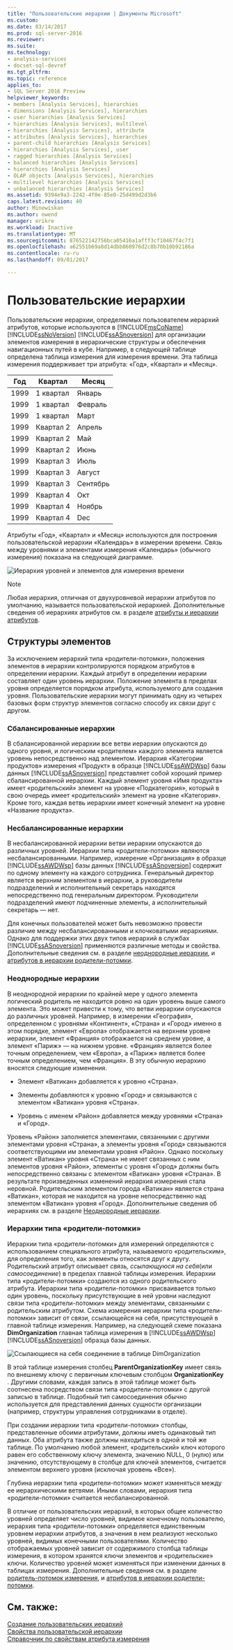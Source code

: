 ```yaml
---
title: "Пользовательские иерархии | Документы Microsoft"
ms.custom: 
ms.date: 03/14/2017
ms.prod: sql-server-2016
ms.reviewer: 
ms.suite: 
ms.technology:
- analysis-services
- docset-sql-devref
ms.tgt_pltfrm: 
ms.topic: reference
applies_to:
- SQL Server 2016 Preview
helpviewer_keywords:
- members [Analysis Services], hierarchies
- dimensions [Analysis Services], hierarchies
- user hierarchies [Analysis Services]
- hierarchies [Analysis Services], multilevel
- hierarchies [Analysis Services], attribute
- attributes [Analysis Services], hierarchies
- parent-child hierarchies [Analysis Services]
- hierarchies [Analysis Services], user
- ragged hierarchies [Analysis Services]
- balanced hierarchies [Analysis Services]
- hierarchies [Analysis Services]
- OLAP objects [Analysis Services], hierarchies
- multilevel hierarchies [Analysis Services]
- unbalanced hierarchies [Analysis Services]
ms.assetid: 9394e9a3-2242-4f0e-85e0-25d499d2d3b6
caps.latest.revision: 40
author: Minewiskan
ms.author: owend
manager: erikre
ms.workload: Inactive
ms.translationtype: MT
ms.sourcegitcommit: 876522142756bca05416a1afff3cf10467f4c7f1
ms.openlocfilehash: a62551b69a8d14dbb860976d2c8b70b10b92186a
ms.contentlocale: ru-ru
ms.lasthandoff: 09/01/2017

---
```

# <a name="user-hierarchies"></a>Пользовательские иерархии
  Пользовательские иерархии, определяемых пользователем иерархий атрибутов, которые используются в [!INCLUDE[msCoName](../../includes/msconame-md.md)] [!INCLUDE[ssNoVersion](../../includes/ssnoversion-md.md)] [!INCLUDE[ssASnoversion](../../includes/ssasnoversion-md.md)] для организации элементов измерения в иерархические структуры и обеспечения навигационных путей в кубе. Например, в следующей таблице определена таблица измерения для измерения времени. Эта таблица измерения поддерживает три атрибута: «Год», «Квартал» и «Месяц».  
  
|Год|Квартал|Месяц|  
|----------|-------------|-----------|  
|1999|1 квартал|Январь|  
|1999|1 квартал|Февраль|  
|1999|1 квартал|Март|  
|1999|Квартал 2|Апрель|  
|1999|Квартал 2|Май|  
|1999|Квартал 2|Июнь|  
|1999|Квартал 3|Июль|  
|1999|Квартал 3|Август|  
|1999|Квартал 3|Сентябрь|  
|1999|Квартал 4|Окт|  
|1999|Квартал 4|Ноябрь|  
|1999|Квартал 4|Dec|  
  
 Атрибуты «Год», «Квартал» и «Месяц» используются для построения пользовательской иерархии «Календарь» в измерении времени. Связь между уровнями и элементами измерения «Календарь» (обычного измерения) показана на следующей диаграмме.  
  
 ![Иерархия уровней и элементов для измерения времени](../../analysis-services/multidimensional-models-olap-logical-dimension-objects/media/as-levelconcepts.gif "Иерархия уровней и элементов для измерения времени")  
  
> [!NOTE]  
>  Любая иерархия, отличная от двухуровневой иерархии атрибутов по умолчанию, называется пользовательской иерархией. Дополнительные сведения об иерархиях атрибутов см. в разделе [атрибуты и иерархии атрибутов](../../analysis-services/multidimensional-models-olap-logical-dimension-objects/attributes-and-attribute-hierarchies.md).  
  
## <a name="member-structures"></a>Структуры элементов  
 За исключением иерархий типа «родители-потомки», положения элементов в иерархии контролируются порядком атрибутов в определении иерархии. Каждый атрибут в определении иерархии составляет один уровень иерархии. Положение элемента в пределах уровня определяется порядком атрибута, используемого для создания уровня. Пользовательские иерархии могут принимать одну из четырех базовых форм структур элементов согласно способу их связи друг с другом.  
  
### <a name="balanced-hierarchies"></a>Сбалансированные иерархии  
 В сбалансированной иерархии все ветви иерархии опускаются до одного уровня, и логическим «родителем» каждого элемента является уровень непосредственно над элементом. Иерархия «Категории продуктов» измерения «Продукт» в образце [!INCLUDE[ssAWDWsp](../../includes/ssawdwsp-md.md)] базы данных [!INCLUDE[ssASnoversion](../../includes/ssasnoversion-md.md)] представляет собой хороший пример сбалансированной иерархии. Каждый элемент уровня «Имя продукта» имеет «родительский» элемент на уровне «Подкатегория», который в свою очередь имеет «родительский» элемент на уровне «Категория». Кроме того, каждая ветвь иерархии имеет конечный элемент на уровне «Название продукта».  
  
### <a name="unbalanced-hierarchies"></a>Несбалансированные иерархии  
 В несбалансированной иерархии ветви иерархии опускаются до различных уровней. Иерархии типа «родители-потомки» являются несбалансированными. Например, измерение «Организация» в образце [!INCLUDE[ssAWDWsp](../../includes/ssawdwsp-md.md)] базы данных [!INCLUDE[ssASnoversion](../../includes/ssasnoversion-md.md)] содержит по одному элементу на каждого сотрудника. Генеральный директор является верхним элементом в иерархии, а руководители подразделений и исполнительный секретарь находятся непосредственно под генеральным директором. Руководители подразделений имеют подчиненные элементы, а исполнительный секретарь — нет.  
  
 Для конечных пользователей может быть невозможно провести различие между несбалансированными и клочковатыми иерархиями. Однако для поддержки этих двух типов иерархий в службах [!INCLUDE[ssASnoversion](../../includes/ssasnoversion-md.md)] применяются различные методы и свойства. Дополнительные сведения см. в разделе [неоднородные иерархии](../../analysis-services/multidimensional-models/user-defined-hierarchies-ragged-hierarchies.md), и [атрибутов в иерархии родители-потомки](../../analysis-services/multidimensional-models/parent-child-dimension-attributes.md).  
  
### <a name="ragged-hierarchies"></a>Неоднородные иерархии  
 В неоднородной иерархии по крайней мере у одного элемента логический родитель не находится ровно на один уровень выше самого элемента. Это может привести к тому, что ветви иерархии опускаются до различных уровней. Например, в измерении «География», определенном с уровнями «Континент», «Страна» и «Город» именно в этом порядке, элемент «Европа» отображается на верхнем уровне иерархии, элемент «Франция» отображается на среднем уровне, а элемент «Париж» — на нижнем уровне. «Франция» является более точным определением, чем «Европа», а «Париж» является более точным определением, чем «Франция». В эту обычную иерархию вносятся следующие изменения.  
  
-   Элемент «Ватикан» добавляется к уровню «Страна».  
  
-   Элементы добавляются к уровню «Город» и связываются с элементом «Ватикан» уровня «Страна».  
  
-   Уровень с именем «Район» добавляется между уровнями «Страна» и «Город».  
  
 Уровень «Район» заполняется элементами, связанными с другими элементами уровня «Страна», а элементы уровня «Город» связываются соответствующими им элементами уровня «Район». Однако поскольку элемент «Ватикан» уровня «Страна» не имеет связанных с ним элементов уровня «Район», элементы с уровня «Город» должны быть непосредственно связаны с элементом «Ватикан» уровня «Страна». В результате произведенных изменений иерархия измерения стала неровной. Родительским элементом города «Ватикан» является страна «Ватикан», которая не находится на уровне непосредственно над элементом «Ватикан» уровня «Город». Дополнительные сведения об иерархиях см. в разделе [Неоднородные иерархии](../../analysis-services/multidimensional-models/user-defined-hierarchies-ragged-hierarchies.md).  
  
### <a name="parent-child-hierarchies"></a>Иерархии типа «родители-потомки»  
 Иерархии типа «родители-потомки» для измерений определяются с использованием специального атрибута, называемого «родительским», для определения того, как элементы относятся друг к другу. Родительский атрибут описывает *связь, ссылающуюся на себя*(или *самосоединение*) в пределах главной таблицы измерения. Иерархии типа «родители-потомки» создаются из одного родительского атрибута. Иерархии типа «родители-потомки» присваивается только один уровень, поскольку присутствующие в ней уровни наследуют связи типа «родители-потомки» между элементами, связанными с родительским атрибутом. Схема измерения иерархии типа «родители-потомки» зависит от связи, ссылающейся на себя, присутствующей в главной таблице измерения. Например, на следующей схеме показана **DimOrganization** главная таблица измерения в [!INCLUDE[ssAWDWsp](../../includes/ssawdwsp-md.md)] [!INCLUDE[ssASnoversion](../../includes/ssasnoversion-md.md)] образца базы данных.  
  
 ![Ссылающиеся на себя соединение в таблице DimOrganization](../../analysis-services/multidimensional-models/media/dimorganization.gif "содержат ссылки на себя соединение в таблице DimOrganization")  
  
 В этой таблице измерения столбец **ParentOrganizationKey** имеет связь по внешнему ключу с первичным ключевым столбцом **OrganizationKey** . Другими словами, каждая запись в этой таблице может быть соотнесена посредством связи типа «родители-потомки» с другой записью в таблице. Подобный тип самосоединения обычно используется для представления данных сущности организации (например, структуры управления сотрудниками в отделе).  
  
 При создании иерархии типа «родители-потомки» столбцы, представленные обоими атрибутами, должны иметь одинаковый тип данных. Оба атрибута также должны находиться в одной и той же таблице. По умолчанию любой элемент, «родительский» ключ которого равен его собственному ключу элемента, значению NULL, 0 (нулю) или значению, отсутствующему в столбце для ключей элементов, считается элементом верхнего уровня (исключая уровень «Все»).  
  
 Глубина иерархии типа «родители-потомки» может изменяться между ее иерархическими ветвями. Иными словами, иерархия типа «родители-потомки» считается несбалансированной.  
  
 В отличие от пользовательских иерархий, в которых общее количество уровней определяет число уровней, видимое конечному пользователю, иерархия типа «родители-потомки» определяется единственным уровнем иерархии атрибутов, а значения в нем реализуют несколько уровней, видимых конечными пользователями. Количество отображаемых уровней зависит от содержимого столбца таблицы измерения, в котором хранятся ключи элементов и «родительские» ключи. Количество уровней может изменяться при изменении данных в таблицах измерения. Дополнительные сведения см. в разделе [родитель-потомок измерения](../../analysis-services/multidimensional-models/parent-child-dimension.md), и [атрибутов в иерархии родители-потомки](../../analysis-services/multidimensional-models/parent-child-dimension-attributes.md).  
  
## <a name="see-also"></a>См. также:  
 [Создание пользовательских иерархий](../../analysis-services/multidimensional-models/user-defined-hierarchies-create.md)   
 [Свойства пользовательской иерархии](../../analysis-services/multidimensional-models-olap-logical-dimension-objects/user-hierarchies-properties.md)   
 [Справочник по свойствам атрибута измерения](../../analysis-services/multidimensional-models/dimension-attribute-properties-reference.md)  
  
  

